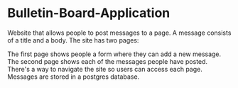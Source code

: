 # Bulletin-Board-Application

Website that allows people to post messages to a page. A message consists of a title and a body. The site has two pages:

The first page shows people a form where they can add a new message.
The second page shows each of the messages people have posted. There's a way to navigate the site so users can access each page.
Messages are stored in a postgres database. 
